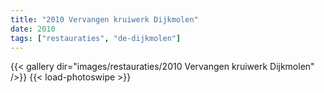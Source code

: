 ```yaml
---
title: "2010 Vervangen kruiwerk Dijkmolen"
date: 2010
tags: ["restauraties", "de-dijkmolen"]
---
```


{{< gallery dir="images/restauraties/2010 Vervangen kruiwerk Dijkmolen" />}}
{{< load-photoswipe >}}